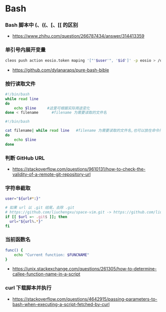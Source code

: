 # Bash

### Bash 脚本中 (、((、[、[[ 的区别

- https://www.zhihu.com/question/266787434/answer/314413359


### 单引号内展开变量

```bash
cleos push action eosio.token maping '["'$user'", '$id']' -p eosio > /dev/null
```

- https://github.com/dylanaraps/pure-bash-bible


### 按行读取文件

```bash
#!/bin/bash
while read line
do
    echo $line     #这里可根据实际用途变化
done < filename      #filename 为需要读取的文件名
```

```bash
#!/bin/bash

cat filename| while read line   #filename 为需要读取的文件名,也可以放在命令行参数里。
do
    echo $line
done
```

### 判断 GitHub URL

- https://stackoverflow.com/questions/9610131/how-to-check-the-validity-of-a-remote-git-repository-url

### 字符串截取

```bash
user="${url#*:}"

```

```bash
# 如果 url 以 .git 结尾，去除 .git
# https://github.com/liuchengxu/space-vim.git -> https://github.com/liuchengxu/space-vim
if [[ $url =~ .git$ ]]; then
  url="${url%.*}"
fi
```

### 当前函数名

```bash
func() {
    echo "Current function: $FUNCNAME"
}
```

- https://unix.stackexchange.com/questions/261305/how-to-determine-callee-function-name-in-a-script

### curl 下载脚本并执行

- https://stackoverflow.com/questions/4642915/passing-parameters-to-bash-when-executing-a-script-fetched-by-curl
